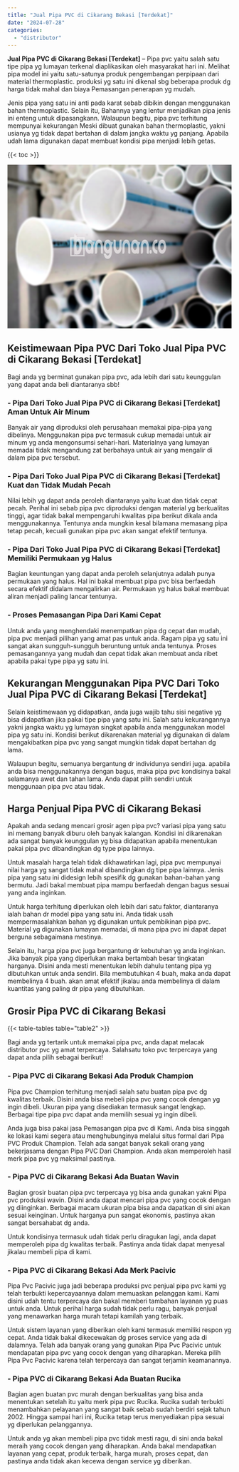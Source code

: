 ```yaml
---
title: "Jual Pipa PVC di Cikarang Bekasi [Terdekat]"
date: "2024-07-28"
categories: 
  - "distributor"
---
```


**Jual Pipa PVC di Cikarang Bekasi \[Terdekat\]** – Pipa pvc yaitu salah satu tipe pipa yg lumayan terkenal diaplikasikan oleh masyarakat hari ini. Melihat pipa model ini yaitu satu-satunya produk pengembangan perpipaan dari material thermoplastic. produksi yg satu ini dikenal sbg beberapa produk dg harga tidak mahal dan biaya Pemasangan penerapan yg mudah.

Jenis pipa yang satu ini anti pada karat sebab dibikin dengan menggunakan bahan thermoplastic. Selain itu, Bahannya yang lentur menjadikan pipa jenis ini enteng untuk dipasangkann. Walaupun begitu, pipa pvc terhitung mempunyai kekurangan Meski dibuat gunakan bahan thermoplastic, yakni usianya yg tidak dapat bertahan di dalam jangka waktu yg panjang. Apabila udah lama digunakan dapat membuat kondisi pipa menjadi lebih getas.

{{< toc >}}

![Jual Pipa PVC di Cikarang Bekasi [Terdekat]](/images/jaul-pipa-pvc-04.png)

## Keistimewaan Pipa PVC Dari Toko Jual Pipa PVC di Cikarang Bekasi \[Terdekat\]

Bagi anda yg berminat gunakan pipa pvc, ada lebih dari satu keunggulan yang dapat anda beli diantaranya sbb!

### \- Pipa Dari Toko Jual Pipa PVC di Cikarang Bekasi \[Terdekat\] Aman Untuk Air Minum

Banyak air yang diproduksi oleh perusahaan memakai pipa-pipa yang dibelinya. Menggunakan pipa pvc termasuk cukup memadai untuk air minum yg anda mengonsumsi sehari-hari. Materialnya yang lumayan memadai tidak mengandung zat berbahaya untuk air yang mengalir di dalam pipa pvc tersebut.

### \- Pipa Dari Toko Jual Pipa PVC di Cikarang Bekasi \[Terdekat\] Kuat dan Tidak Mudah Pecah

Nilai lebih yg dapat anda peroleh diantaranya yaitu kuat dan tidak cepat pecah. Perihal ini sebab pipa pvc diproduksi dengan material yg berkualitas tinggi, agar tidak bakal mempengaruhi kwalitas pipa berikut dikala anda menggunakannya. Tentunya anda mungkin kesal bilamana memasang pipa tetap pecah, kecuali gunakan pipa pvc akan sangat efektif tentunya.

### \- Pipa Dari Toko Jual Pipa PVC di Cikarang Bekasi \[Terdekat\] Memiliki Permukaan yg Halus

Bagian keuntungan yang dapat anda peroleh selanjutnya adalah punya permukaan yang halus. Hal ini bakal membuat pipa pvc bisa berfaedah secara efektif didalam mengalirkan air. Permukaan yg halus bakal membuat aliran menjadi paling lancar tentunya.

### \- Proses Pemasangan Pipa Dari Kami Cepat

Untuk anda yang menghendaki menempatkan pipa dg cepat dan mudah, pipa pvc menjadi pilihan yang amat pas untuk anda. Ragam pipa yg satu ini sangat akan sungguh-sungguh beruntung untuk anda tentunya. Proses pemasangannya yang mudah dan cepat tidak akan membuat anda ribet apabila pakai type pipa yg satu ini.

## Kekurangan Menggunakan Pipa PVC Dari Toko Jual Pipa PVC di Cikarang Bekasi \[Terdekat\]

Selain keistimewaan yg didapatkan, anda juga wajib tahu sisi negative yg bisa didapatkan jika pakai tipe pipa yang satu ini. Salah satu kekurangannya yakni jangka waktu yg lumayan singkat apabila anda menggunakan model pipa yg satu ini. Kondisi berikut dikarenakan material yg digunakan di dalam mengakibatkan pipa pvc yang sangat mungkin tidak dapat bertahan dg lama.

Walaupun begitu, semuanya bergantung dr individunya sendiri juga. apabila anda bisa menggunakannya dengan bagus, maka pipa pvc kondisinya bakal selamanya awet dan tahan lama. Anda dapat pilih sendiri untuk menggunaan pipa pvc atau tidak.

## Harga Penjual Pipa PVC di Cikarang Bekasi

Apakah anda sedang mencari grosir agen pipa pvc? variasi pipa yang satu ini memang banyak diburu oleh banyak kalangan. Kondisi ini dikarenakan ada sangat banyak keunggulan yg bisa didapatkan apabila menentukan pakai pipa pvc dibandingkan dg type pipa lainnya.

Untuk masalah harga telah tidak dikhawatirkan lagi, pipa pvc mempunyai nilai harga yg sangat tidak mahal dibandingkan dg tipe pipa lainnya. Jenis pipa yang satu ini didesign lebih spesifik dg gunakan bahan-bahan yang bermutu. Jadi bakal membuat pipa mampu berfaedah dengan bagus sesuai yang anda inginkan.

Untuk harga terhitung diperlukan oleh lebih dari satu faktor, diantaranya ialah bahan dr model pipa yang satu ini. Anda tidak usah mempermasalahkan bahan yg digunakan untuk pembikinan pipa pvc. Material yg digunakan lumayan memadai, di mana pipa pvc ini dapat dapat berguna sebagaimana mestinya.

Selain itu, harga pipa pvc juga bergantung dr kebutuhan yg anda inginkan. Jika banyak pipa yang diperlukan maka bertambah besar tingkatan harganya. Disini anda mesti menentukan lebih dahulu tentang pipa yg dibutuhkan untuk anda sendiri. Bila membutuhkan 4 buah, maka anda dapat membelinya 4 buah. akan amat efektif jikalau anda membelinya di dalam kuantitas yang paling dr pipa yang dibutuhkan.

## Grosir Pipa PVC di Cikarang Bekasi

{{< table-tables table="table2" >}}

Bagi anda yg tertarik untuk memakai pipa pvc, anda dapat melacak distributor pvc yg amat terpercaya. Salahsatu toko pvc terpercaya yang dapat anda pilih sebagai berikut!

### \- Pipa PVC di Cikarang Bekasi Ada Produk Champion

Pipa pvc Champion terhitung menjadi salah satu buatan pipa pvc dg kwalitas terbaik. Disini anda bisa mebeli pipa pvc yang cocok dengan yg ingin dibeli. Ukuran pipa yang disediakan termasuk sangat lengkap. Berbagai tipe pipa pvc dapat anda memilih sesuai yg ingin dibeli.

Anda juga bisa pakai jasa Pemasangan pipa pvc di Kami. Anda bisa singgah ke lokasi kami segera atau menghubunginya melalui situs formal dari Pipa PVC Produk Champion. Telah ada sangat banyak sekali orang yang bekerjasama dengan Pipa PVC Dari Champion. Anda akan memperoleh hasil merk pipa pvc yg maksimal pastinya.

### \- Pipa PVC di Cikarang Bekasi Ada Buatan Wavin

Bagian grosir buatan pipa pvc terpercaya yg bisa anda gunakan yakni Pipa pvc produksi wavin. Disini anda dapat mencari pipa pvc yang cocok dengan yg diinginkan. Berbagai macam ukuran pipa bisa anda dapatkan di sini akan sesuai keinginan. Untuk harganya pun sangat ekonomis, pastinya akan sangat bersahabat dg anda.

Untuk kondisinya termasuk udah tidak perlu diragukan lagi, anda dapat memperoleh pipa dg kwalitas terbaik. Pastinya anda tidak dapat menyesal jikalau membeli pipa di kami.

### \- Pipa PVC di Cikarang Bekasi Ada Merk Pacivic

Pipa Pvc Pacivic juga jadi beberapa produksi pvc penjual pipa pvc kami yg telah terbukti kepercayaannya dalam memuaskan pelanggan kami. Kami disini udah tentu terpercaya dan bakal memberi tambahan layanan yg puas untuk anda. Untuk perihal harga sudah tidak perlu ragu, banyak penjual yang menawarkan harga murah tetapi kamilah yang terbaik.

Untuk sistem layanan yang diberikan oleh kami termasuk memiliki respon yg cepat. Anda tidak bakal dikecewakan dg proses service yang ada di dalamnya. Telah ada banyak orang yang gunakan Pipa Pvc Pacivic untuk mendapatan pipa pvc yang cocok dengan yang diharapkan. Mereka pilih Pipa Pvc Pacivic karena telah terpercaya dan sangat terjamin keamanannya.

### \- Pipa PVC di Cikarang Bekasi Ada Buatan Rucika

Bagian agen buatan pvc murah dengan berkualitas yang bisa anda menentukan setelah itu yaitu merk pipa pvc Rucika. Rucika sudah terbukti menambahkan pelayanan yang sangat baik sebab sudah berdiri sejak tahun 2002. Hingga sampai hari ini, Rucika tetap terus menyediakan pipa sesuai yg diperlukan pelanggannya.

Untuk anda yg akan membeli pipa pvc tidak mesti ragu, di sini anda bakal meraih yang cocok dengan yang diharapkan. Anda bakal mendapatkan layanan yang cepat, produk terbaik, harga murah, proses cepat, dan pastinya anda tidak akan kecewa dengan service yg diberikan.
